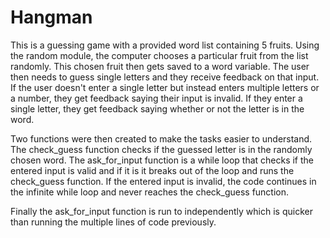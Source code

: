 # Hangman

This is a guessing game with a provided word list containing 5 fruits.
Using the random module, the computer chooses a particular fruit from the list randomly.
This chosen fruit then gets saved to a word variable.
The user then needs to guess single letters and they receive feedback on that input.
If the user doesn't enter a single letter but instead enters multiple letters or a number, they get feedback saying their input is invalid.
If they enter a single letter, they get feedback saying whether or not the letter is in the word.

Two functions were then created to make the tasks easier to understand. 
The check_guess function checks if the guessed letter is in the randomly chosen word.
The ask_for_input function is a while loop that checks if the entered input is valid and if it is it breaks out of the loop and runs the check_guess function.
If the entered input is invalid, the code continues in the infinite while loop and never reaches the check_guess function.

Finally the ask_for_input function is run to independently which is quicker than running the multiple lines of code previously.

